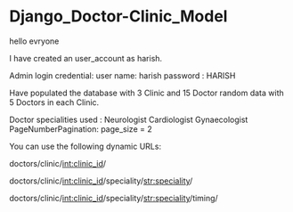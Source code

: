 # Django_Doctor-Clinic_Model

hello evryone

I have created an user_account as harish.

Admin login credential:
user name: harish
password : HARISH

Have populated the database with 3 Clinic and 15 Doctor random data with 5 Doctors in each Clinic. 

Doctor specialities used :      Neurologist
                                Cardiologist
                                Gynaecologist
PageNumberPagination:
    page_size = 2
    
    
You can use the following dynamic URLs:

doctors/clinic/<int:clinic_id>/

doctors/clinic/<int:clinic_id>/speciality/<str:speciality>/

doctors/clinic/<int:clinic_id>/speciality/<str:speciality>/timing/
